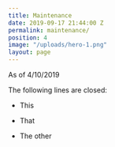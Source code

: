 ```yaml
---
title: Maintenance
date: 2019-09-17 21:44:00 Z
permalink: maintenance/
position: 4
image: "/uploads/hero-1.png"
layout: page
---
```


As of 4/10/2019

The following lines are closed:

* This

* That 

* The other